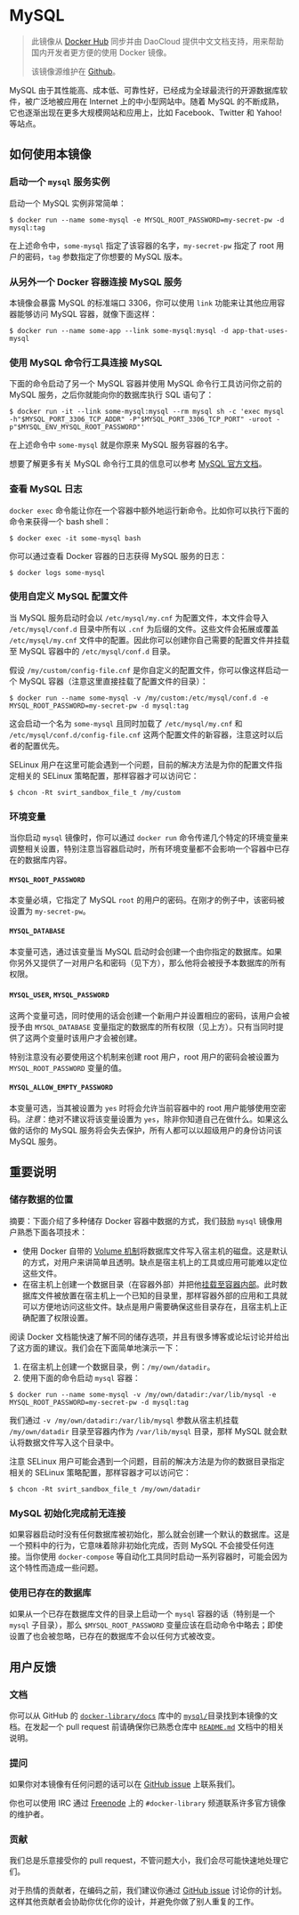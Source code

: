 # MySQL

> 此镜像从 [Docker Hub](https://registry.hub.docker.com/_/centos/) 同步并由 DaoCloud 提供中文文档支持，用来帮助国内开发者更方便的使用 Docker 镜像。
>
> 该镜像源维护在 [Github](https://github.com/docker-library/official-images/blob/master/library/mysql)。

MySQL 由于其性能高、成本低、可靠性好，已经成为全球最流行的开源数据库软件，被广泛地被应用在 Internet 上的中小型网站中。随着 MySQL 的不断成熟，它也逐渐出现在更多大规模网站和应用上，比如 Facebook、Twitter 和 Yahoo! 等站点。

## 如何使用本镜像

### 启动一个 `mysql` 服务实例

启动一个 MySQL 实例非常简单：

```console
$ docker run --name some-mysql -e MYSQL_ROOT_PASSWORD=my-secret-pw -d mysql:tag
```

在上述命令中，`some-mysql` 指定了该容器的名字，`my-secret-pw` 指定了 root 用户的密码，`tag` 参数指定了你想要的 MySQL 版本。

### 从另外一个 Docker 容器连接 MySQL 服务

本镜像会暴露 MySQL 的标准端口 3306，你可以使用 `link` 功能来让其他应用容器能够访问 MySQL 容器，就像下面这样：

```console
$ docker run --name some-app --link some-mysql:mysql -d app-that-uses-mysql
```

### 使用 MySQL 命令行工具连接 MySQL

下面的命令启动了另一个 MySQL 容器并使用 MySQL 命令行工具访问你之前的 MySQL 服务，之后你就能向你的数据库执行 SQL 语句了：

```console
$ docker run -it --link some-mysql:mysql --rm mysql sh -c 'exec mysql -h"$MYSQL_PORT_3306_TCP_ADDR" -P"$MYSQL_PORT_3306_TCP_PORT" -uroot -p"$MYSQL_ENV_MYSQL_ROOT_PASSWORD"'
```

在上述命令中 `some-mysql` 就是你原来 MySQL 服务容器的名字。

想要了解更多有关 MySQL 命令行工具的信息可以参考 [MySQL 官方文档](http://dev.mysql.com/doc/en/mysql.html)。

### 查看 MySQL 日志

`docker exec` 命令能让你在一个容器中额外地运行新命令。比如你可以执行下面的命令来获得一个 bash shell：

```console
$ docker exec -it some-mysql bash
```

你可以通过查看 Docker 容器的日志获得 MySQL 服务的日志：

```console
$ docker logs some-mysql
```

### 使用自定义 MySQL 配置文件

当 MySQL 服务启动时会以 `/etc/mysql/my.cnf` 为配置文件，本文件会导入 `/etc/mysql/conf.d` 目录中所有以 `.cnf` 为后缀的文件。这些文件会拓展或覆盖 `/etc/mysql/my.cnf` 文件中的配置。因此你可以创建你自己需要的配置文件并挂载至 MySQL 容器中的 `/etc/mysql/conf.d` 目录。

假设 `/my/custom/config-file.cnf` 是你自定义的配置文件，你可以像这样启动一个 MySQL 容器（注意这里直接挂载了配置文件的目录）：

```console
$ docker run --name some-mysql -v /my/custom:/etc/mysql/conf.d -e MYSQL_ROOT_PASSWORD=my-secret-pw -d mysql:tag
```

这会启动一个名为 `some-mysql` 且同时加载了 `/etc/mysql/my.cnf` 和 `/etc/mysql/conf.d/config-file.cnf` 这两个配置文件的新容器，注意这时以后者的配置优先。

SELinux 用户在这里可能会遇到一个问题，目前的解决方法是为你的配置文件指定相关的 SELinux 策略配置，那样容器才可以访问它：

```console
$ chcon -Rt svirt_sandbox_file_t /my/custom
```

### 环境变量

当你启动 `mysql` 镜像时，你可以通过 `docker run` 命令传递几个特定的环境变量来调整相关设置，特别注意当容器启动时，所有环境变量都不会影响一个容器中已存在的数据库内容。

#### `MYSQL_ROOT_PASSWORD`

本变量必填，它指定了 MySQL `root` 的用户的密码。在刚才的例子中，该密码被设置为 `my-secret-pw`。

#### `MYSQL_DATABASE`

本变量可选，通过该变量当 MySQL 启动时会创建一个由你指定的数据库。如果你另外又提供了一对用户名和密码（见下方），那么他将会被授予本数据库的所有权限。

#### `MYSQL_USER`, `MYSQL_PASSWORD`

这两个变量可选，同时使用的话会创建一个新用户并设置相应的密码，该用户会被授予由 `MYSQL_DATABASE` 变量指定的数据库的所有权限（见上方）。只有当同时提供了这两个变量时该用户才会被创建。

特别注意没有必要使用这个机制来创建 root 用户，root 用户的密码会被设置为 `MYSQL_ROOT_PASSWORD` 变量的值。

#### `MYSQL_ALLOW_EMPTY_PASSWORD`

本变量可选，当其被设置为 `yes` 时将会允许当前容器中的 root 用户能够使用空密码。*注意*：绝对不建议将该变量设置为 `yes`，除非你知道自己在做什么。如果这么做的话你的 MySQL 服务将会失去保护，所有人都可以以超级用户的身份访问该 MySQL 服务。

## 重要说明

### 储存数据的位置

摘要：下面介绍了多种储存 Docker 容器中数据的方式，我们鼓励 `mysql` 镜像用户熟悉下面各项技术：

- 使用 Docker 自带的 [Volume 机制](https://docs.docker.com/userguide/dockervolumes/#adding-a-data-volume)将数据库文件写入宿主机的磁盘。这是默认的方式，对用户来讲简单且透明。缺点是宿主机上的工具或应用可能难以定位这些文件。
- 在宿主机上创建一个数据目录（在容器外部）并把他[挂载至容器内部](https://docs.docker.com/userguide/dockervolumes/#mount-a-host-directory-as-a-data-volume)。此时数据库文件被放置在宿主机上一个已知的目录里，那样容器外部的应用和工具就可以方便地访问这些文件。缺点是用户需要确保这些目录存在，且宿主机上正确配置了权限设置。

阅读 Docker 文档能快速了解不同的储存选项，并且有很多博客或论坛讨论并给出了这方面的建议。我们会在下面简单地演示一下：

1. 在宿主机上创建一个数据目录，例：`/my/own/datadir`。
2. 使用下面的命令启动 `mysql` 容器：

```console
$ docker run --name some-mysql -v /my/own/datadir:/var/lib/mysql -e MYSQL_ROOT_PASSWORD=my-secret-pw -d mysql:tag
```

我们通过 `-v /my/own/datadir:/var/lib/mysql` 参数从宿主机挂载 `/my/own/datadir` 目录至容器内作为 `/var/lib/mysql` 目录，那样 MySQL 就会默认将数据文件写入这个目录中。

注意 SELinux 用户可能会遇到一个问题，目前的解决方法是为你的数据目录指定相关的 SELinux 策略配置，那样容器才可以访问它：

```console
$ chcon -Rt svirt_sandbox_file_t /my/own/datadir
```

### MySQL 初始化完成前无连接

如果容器启动时没有任何数据库被初始化，那么就会创建一个默认的数据库。这是一个预料中的行为，它意味着除非初始化完成，否则 MySQL 不会接受任何连接。当你使用 `docker-compose` 等自动化工具同时启动一系列容器时，可能会因为这个特性而造成一些问题。

### 使用已存在的数据库

如果从一个已存在数据库文件的目录上启动一个 `mysql` 容器的话（特别是一个 `mysql` 子目录），那么 `$MYSQL_ROOT_PASSWORD` 变量应该在启动命令中略去；即使设置了也会被忽略，已存在的数据库不会以任何方式被改变。

## 用户反馈

### 文档

你可以从 GitHub 的 [`docker-library/docs`](https://github.com/docker-library/docs) 库中的 [`mysql/`](https://github.com/docker-library/docs/tree/master/mysql)目录找到本镜像的文档。在发起一个 pull request 前请确保你已熟悉仓库中 [`README.md`](https://github.com/docker-library/docs/blob/master/README.md) 文档中的相关说明。

### 提问

如果你对本镜像有任何问题的话可以在 [GitHub issue](https://github.com/docker-library/mysql/issues) 上联系我们。

你也可以使用 IRC 通过 [Freenode](https://freenode.net) 上的 `#docker-library` 频道联系许多官方镜像的维护者。

### 贡献

我们总是乐意接受你的 pull request，不管问题大小，我们会尽可能快速地处理它们。

对于热情的贡献者，在编码之前，我们建议你通过 [GitHub issue](https://github.com/docker-library/mysql/issues) 讨论你的计划。这样其他贡献者会协助你优化你的设计，并避免你做了别人重复的工作。